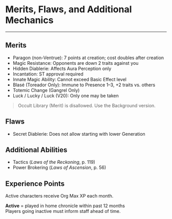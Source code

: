 # Merits, Flaws, and Additional Mechanics

-----

## Merits

- Paragon (non-Ventrue): 7 points at creation; cost doubles after creation
- Magic Resistance: Opponents are down 2 traits against you
- Hidden Diablerie: Affects Aura Perception only
- Incantation: ST approval required
- Innate Magic Ability: Cannot exceed Basic Effect level
- Blasé (Toreador Only): Immune to Presence 1–3, +2 traits vs. others
- Totemic Change (Gangrel Only)
- Luck / Lucky / Luck (V20): Only one may be taken

> Occult Library (Merit) is disallowed. Use the Background version.

## Flaws

- Secret Diablerie: Does not allow starting with lower Generation

## Additional Abilities

- Tactics (*Laws of the Reckoning*, p. 119)
- Power Brokering (*Laws of Ascension*, p. 56)

## Experience Points

Active characters receive Org Max XP each month.

**Active** = played in home chronicle within past 12 months  
Players going inactive must inform staff ahead of time.